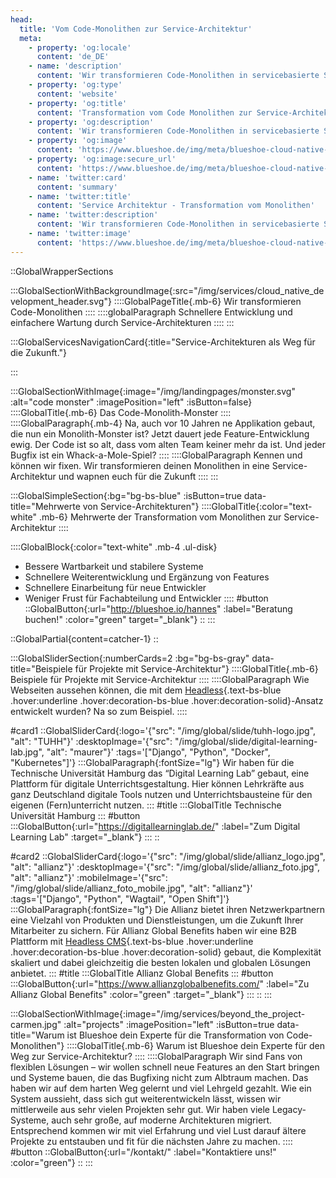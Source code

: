 ```yaml
---
head:
  title: 'Vom Code-Monolithen zur Service-Architektur'
  meta:
    - property: 'og:locale'
      content: 'de_DE'
    - name: 'description'
      content: 'Wir transformieren Code-Monolithen in servicebasierte Systeme. ✅ Pfeilschnell ✅ Robust ✅ Skalierbar ✅ Schnell erweiterbar. Jetzt mehr erfahren!'
    - property: 'og:type'
      content: 'website'
    - property: 'og:title'
      content: 'Transformation vom Code Monolithen zur Service-Architektur'
    - property: 'og:description'
      content: 'Wir transformieren Code-Monolithen in servicebasierte Systeme. ✅ Pfeilschnell ✅ Robust ✅ Skalierbar ✅ Schnell erweiterbar. Jetzt mehr erfahren!'
    - property: 'og:image'
      content: 'https://www.blueshoe.de/img/meta/blueshoe-cloud-native-devlopment.png'
    - property: 'og:image:secure_url'
      content: 'https://www.blueshoe.de/img/meta/blueshoe-cloud-native-devlopment.png'
    - name: 'twitter:card'
      content: 'summary'
    - name: 'twitter:title'
      content: 'Service Architektur - Transformation vom Monolithen'
    - name: 'twitter:description'
      content: 'Wir transformieren Code-Monolithen in servicebasierte Systeme. ✅ Pfeilschnell ✅ Robust ✅ Skalierbar ✅ Schnell erweiterbar. Jetzt mehr erfahren!'
    - name: 'twitter:image'
      content: 'https://www.blueshoe.de/img/meta/blueshoe-cloud-native-devlopment.png'
---
```


::GlobalWrapperSections

:::GlobalSectionWithBackgroundImage{:src="/img/services/cloud_native_development_header.svg"}
::::GlobalPageTitle{.mb-6}
Wir transformieren Code-Monolithen 
::::
::::globalParagraph
Schnellere Entwicklung und einfachere Wartung durch Service-Architekturen
::::
:::

:::GlobalServicesNavigationCard{:title="Service-Architekturen als Weg für die Zukunft."}

:::

:::GlobalSectionWithImage{:image="/img/landingpages/monster.svg" :alt="code monster" :imagePosition="left" :isButton=false}
::::GlobalTitle{.mb-6}
Das Code-Monolith-Monster
::::
::::GlobalParagraph{.mb-4}
Na, auch vor 10 Jahren ne Applikation gebaut, die nun ein Monolith-Monster ist? Jetzt dauert jede Feature-Entwicklung ewig. Der Code ist so alt, dass vom alten Team keiner mehr da ist. Und jeder Bugfix ist ein Whack-a-Mole-Spiel?
::::
::::GlobalParagraph
Kennen und können wir fixen. Wir transformieren deinen Monolithen in eine Service-Architektur und wapnen euch für die Zukunft
::::
:::

:::GlobalSimpleSection{:bg="bg-bs-blue" :isButton=true data-title="Mehrwerte von Service-Architekturen"}
::::GlobalTitle{:color="text-white" .mb-6}
Mehrwerte der Transformation vom Monolithen zur Service-Architektur
::::

::::GlobalBlock{:color="text-white" .mb-4 .ul-disk}
- Bessere Wartbarkeit und stabilere Systeme
- Schnellere Weiterentwicklung und Ergänzung von Features
- Schnellere Einarbeitung für neue Entwickler
- Weniger Frust für Fachabteilung und Entwickler
::::
#button
::GlobalButton{:url="http://blueshoe.io/hannes" :label="Beratung buchen!" :color="green" target="_blank"}
::
:::


<!--- Störer -->
::GlobalPartial{content=catcher-1}
::

:::GlobalSliderSection{:numberCards=2 :bg="bg-bs-gray" data-title="Beispiele für Projekte mit Service-Architektur"}
::::GlobalTitle{.mb-6}
Beispiele für Projekte mit Service-Architektur
::::
::::GlobalParagraph
Wie Webseiten aussehen können, die mit dem [Headless](/loesungen/headless-cms/){.text-bs-blue .hover:underline .hover:decoration-bs-blue .hover:decoration-solid}-Ansatz entwickelt wurden? Na so zum Beispiel.
::::

#card1
::GlobalSliderCard{:logo='{"src": "/img/global/slide/tuhh-logo.jpg", "alt": "TUHH"}' :desktopImage='{"src": "/img/global/slide/digital-learning-lab.jpg", "alt": "maurer"}' :tags='["Django", "Python", "Docker", "Kubernetes"]'}
:::GlobalParagraph{:fontSize="lg"}
Wir haben für die Technische Universität Hamburg das “Digital Learning Lab” gebaut, eine Plattform für digitale Unterrichtsgestaltung. Hier können Lehrkräfte aus ganz Deutschland digitale Tools nutzen und Unterrichtsbausteine für den eigenen (Fern)unterricht nutzen.
:::
#title
:::GlobalTitle
Technische Universität Hamburg
:::
#button
:::GlobalButton{:url="https://digitallearninglab.de/" :label="Zum Digital Learning Lab" :target="_blank"}
:::
::

#card2
::GlobalSliderCard{:logo='{"src": "/img/global/slide/allianz_logo.jpg", "alt": "allianz"}' :desktopImage='{"src": "/img/global/slide/allianz_foto.jpg", "alt": "allianz"}' :mobileImage='{"src": "/img/global/slide/allianz_foto_mobile.jpg", "alt": "allianz"}' :tags='["Django", "Python", "Wagtail", "Open Shift"]'}
:::GlobalParagraph{:fontSize="lg"}
Die Allianz bietet ihren Netzwerkpartnern eine Vielzahl von Produkten und Dienstleistungen, um die Zukunft Ihrer Mitarbeiter zu sichern. Für Allianz Global Benefits haben wir eine B2B Plattform mit [Headless CMS](/loesungen/headless-cms/){.text-bs-blue .hover:underline .hover:decoration-bs-blue .hover:decoration-solid} gebaut, die Komplexität skaliert und dabei gleichzeitig die besten lokalen und globalen Lösungen anbietet.
:::
#title
:::GlobalTitle
Allianz Global Benefits
:::
#button
:::GlobalButton{:url="https://www.allianzglobalbenefits.com/" :label="Zu Allianz Global Benefits" :color="green" :target="_blank"}
:::
::
:::

:::GlobalSectionWithImage{:image="/img/services/beyond_the_project-carmen.jpg" :alt="projects" :imagePosition="left" :isButton=true data-title="Warum ist Blueshoe dein Experte für die Transformation von Code-Monolithen"}
::::GlobalTitle{.mb-6}
Warum ist Blueshoe dein Experte für den Weg zur Service-Architektur?
::::
::::GlobalParagraph
Wir sind Fans von flexiblen Lösungen – wir wollen schnell neue Features an den Start bringen und Systeme bauen, die das Bugfixing nicht zum Albtraum machen. Das haben wir auf dem harten Weg gelernt und viel Lehrgeld gezahlt. Wie ein System aussieht, dass sich gut weiterentwickeln lässt, wissen wir mittlerweile aus sehr vielen Projekten sehr gut. Wir haben viele Legacy-Systeme, auch sehr große, auf moderne Architekturen migriert. Entsprechend kommen wir mit viel Erfahrung und viel Lust darauf ältere Projekte zu entstauben und fit für die nächsten Jahre zu machen.
::::
#button
::GlobalButton{:url="/kontakt/" :label="Kontaktiere uns!" :color="green"}
::
:::